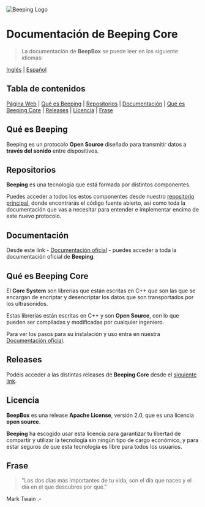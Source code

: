 ![Beeping Logo](https://beeping.io/assets/images/beeping/brand/brand48.png)

# Documentación de Beeping Core

> La documentación de **BeepBox** se puede leer en los siguiente idiomas:

[Inglés](README.md) | [Español](README.es.md)

## Tabla de contenidos

[Página Web](https://beeping.io) |
[Qué es Beeping](#qué-es-beeping) |
[Repositorios](#repositorios) |
[Documentación](#documentación) |
[Qué es Beeping Core](#qué-es-beeping-core) |
[Releases](#releases) |
[Licencia](#licencia) |
[Frase](#frase)

## Qué es Beeping

Beeping es un protocolo **Open Source** diseñado para transmitir datos a **través del sonido** entre dispositivos.

## Repositorios

**Beeping** es una tecnología que está formada por distintos componentes.

Puedes acceder a todos los estos componentes desde nuestro [repositorio principal](https://github.com/beeping-io), donde encontrarás el código fuente abierto, así como toda la documentación que vas a necesitar para entender e implementar encima de este nuevo protocolo. 

## Documentación

Desde este link - [Documentación oficial](https://es.beeping.land) - puedes acceder a toda la documentación oficial de **Beeping**.

## Qué es Beeping Core

El **Core System** son librerías que están escritas en C++ que son las que se encargan de encriptar y desencriptar los datos que son transportados por los ultrasonidos.

Estas librerías están escritas en C++ y son **Open Source**, con lo que pueden ser compiladas y modificadas por cualquier ingeniero.

Para ver los pasos para su instalación y uso entra en nuestra [Documentación oficial](https://es.beeping.land).

## Releases

Podéis acceder a las distintas releases de **Beeping Core** desde el [siguiente link](https://github.com/beeping-io/beeping-core/releases).

## Licencia

**BeepBox** es una release **Apache License**, versión 2.0, que es una licencia **open source**.

**Beeping** ha escogido usar esta licencia para garantizar tu libertad de compartir y utilizar la tecnología sin ningún tipo de cargo económico, y para estar seguros de que esta tecnología es libre para todos los usuarios.

## Frase

> "Los dos días más importantes de tu vida, son el día que naces y el día en el que descubres por qué."

Mark Twain .-



